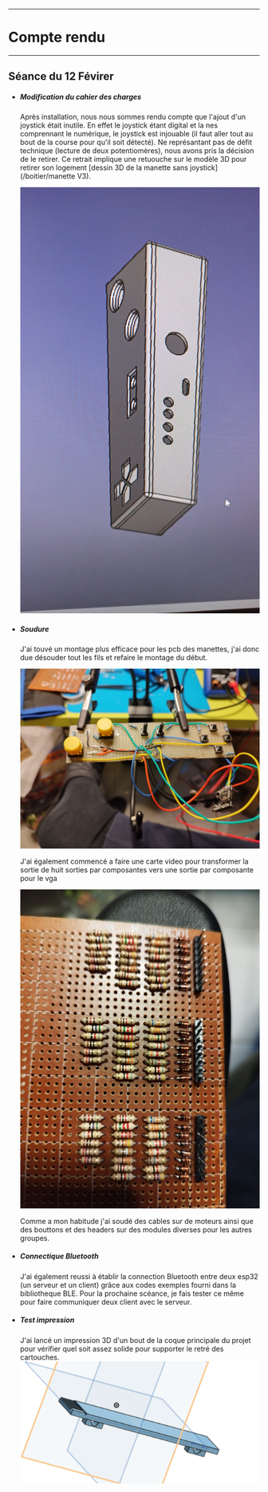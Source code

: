 *******************
# Compte rendu 
*******************
## Séance du 12 Févirer

- ##### Modification du cahier des charges
  Après installation, nous nous sommes rendu compte que l'ajout d'un joystick était inutile. En effet le joystick étant digital et la nes comprennant le        numérique, le joystick est injouable (il faut aller tout au bout de la course pour qu'il soit détecté). Ne représantant pas de défit technique (lecture de    deux potentiomères), nous avons pris la décision de le retirer.
  Ce retrait implique une retuouche sur le modèle 3D pour retirer son logement [dessin 3D de la manette sans joystick](/boitier/manette     V3).
 
  ![Manette V3](/documentation/Images/manette_V3.png)


- ##### Soudure
 
  J'ai touvé un montage plus efficace pour les pcb des manettes, j'ai donc due désouder tout les fils et refaire le montage du début.    

  ![PCB V2](/documentation/Images/pcbV2.png)

    J'ai également commencé a faire une carte video pour transformer la sortie de huit sorties par composantes vers une sortie par            composante pour le vga
  
  ![PCB video](/documentation/Images/pcb_video.png)

  Comme a mon habitude j'ai soudé des cables sur de moteurs ainsi que des bouttons et des headers sur des modules diverses pour les autres groupes.
  
- ##### Connectique Bluetooth
  J'ai également reussi à établir la connection Bluetooth entre deux esp32 (un serveur et un client) grâce aux codes exemples fourni dans la bibliotheque BLE.
  Pour la prochaine scéance, je fais tester ce même pour faire communiquer deux client avec le serveur.

- ##### Test impression
  J'ai lancé un impression 3D d'un bout de la coque principale du projet pour vérifier quel soit assez solide pour supporter le retré des cartouches.  
  ![test3D](/documentation/Images/test3D.png)
  

